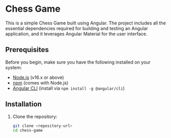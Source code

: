 
# Chess Game

This is a simple Chess Game built using Angular. The project includes all the essential dependencies required for building and testing an Angular application, and it leverages Angular Material for the user interface.

## Prerequisites

Before you begin, make sure you have the following installed on your system:

- [Node.js](https://nodejs.org/) (v16.x or above)
- [npm](https://www.npmjs.com/) (comes with Node.js)
- [Angular CLI](https://angular.io/cli) (install via `npm install -g @angular/cli`)

## Installation

1. Clone the repository:

   ```bash
   git clone <repository-url>
   cd chess-game
